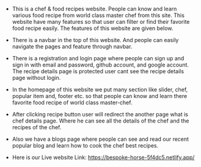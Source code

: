* This is a chef & food recipes website. People can know and learn various food recipe from world class master chef from this site. This website have many features so that user can filter or find their favorite food recipe easily. The features of this website are given below.

* There is a navbar in the top of this website. And people can easily navigate the pages and feature through navbar. 

* There is a  registration and login page where people can sign up and sign in with email and password, github account, and google account.  The recipe details page is protected user cant see the recipe details page without login.

* In the homepage of  this website we put many section like slider, chef, popular item and, footer etc. so that people can know and learn there favorite food recipe of world class master-chef.

* After clicking recipe button user will redirect the another page what is chef details page. Where he can see all the details of the chef and the recipes of the chef.

* Also we have a blogs page where people can see and read our recent popular blog and learn how to cook the chef best recipes.

* Here is our Live website Link: https://bespoke-horse-5f4dc5.netlify.app/
